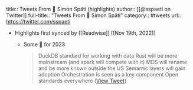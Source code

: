 title:: Tweets From 🔗 Simon Späti (highlights)
author:: [[@sspaeti on Twitter]]
full-title:: "Tweets From 🔗 Simon Späti"
category:: #tweets
url:: https://twitter.com/sspaeti

- Highlights first synced by [[Readwise]] [[Nov 19th, 2022]]
	- Some 🔮 for 2023
	  
	  > DuckDB standard for working with data
	  > Rust will be more mainstream (and spark will compete with it)
	  > MDS will rename and be more known outside the US
	  > Semantic layers will gain adoption
	  > Orchestration is seen as a key component
	  > Open standards everywhere ([View Tweet](https://twitter.com/sspaeti/status/1592757138027577349))